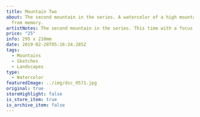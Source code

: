 ```yaml
---
title: Mountain Two
about: The second mountain in the series. A watercolor of a high mountain peak,
  from memory.
artistNotes: The second mountain in the series. This time with a focus on rocks and form.
price: "25"
info: 295 x 210mm
date: 2019-02-28T05:16:24.285Z
tags:
  - Mountains
  - Sketches
  - Landscapes
type:
  - Watercolor
featuredImage: ../img/dsc_0571.jpg
original: true
storeHighlight: false
is_store_item: true
is_archive_item: false
---
```

